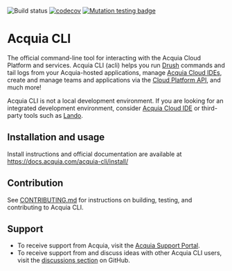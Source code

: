 ![Build status](https://github.com/acquia/cli/actions/workflows/ci.yml/badge.svg?branch=main) [![codecov](https://codecov.io/github/acquia/cli/branch/main/graph/badge.svg?token=93Y86CBRSE)](https://codecov.io/github/acquia/cli) [![Mutation testing badge](https://img.shields.io/endpoint?style=flat&url=https%3A%2F%2Fbadge-api.stryker-mutator.io%2Fgithub.com%2Facquia%2Fcli%2Fmain)](https://dashboard.stryker-mutator.io/reports/github.com/acquia/cli/main)
# Acquia CLI

The official command-line tool for interacting with the Acquia Cloud Platform and services. Acquia CLI (acli) helps you run [Drush](http://www.drush.org/) commands and tail logs from your Acquia-hosted applications, manage [Acquia Cloud IDEs](https://docs.acquia.com/dev-studio/ide/), create and manage teams and applications via the [Cloud Platform API](https://cloudapi-docs.acquia.com/), and much more!

Acquia CLI is not a local development environment. If you are looking for an integrated development environment, consider [Acquia Cloud IDE](https://docs.acquia.com/dev-studio/ide/) or third-party tools such as [Lando](https://lando.dev/).


## Installation and usage

Install instructions and official documentation are available at https://docs.acquia.com/acquia-cli/install/

## Contribution

See [CONTRIBUTING.md](CONTRIBUTING.md) for instructions on building, testing, and contributing to Acquia CLI.

## Support

- To receive support from Acquia, visit the [Acquia Support Portal](https://acquia.my.site.com/s/).
- To receive support from and discuss ideas with other Acquia CLI users, visit the [discussions section](https://github.com/acquia/cli/discussions) on GitHub.
